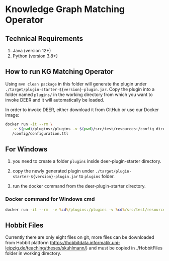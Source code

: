 # Knowledge Graph Matching Operator

## Technical Requirements
1. Java (version 12+)
2. Python (version 3.8+)

## How to run KG Matching Operator
Using `mvn clean package` in this folder will generate the plugin under
`./target/plugin-starter-${version}-plugin.jar`.
Copy the plugin into a folder named `plugins/` in the working directory from which you
want to invoke DEER and it will automatically be loaded.

In order to invoke DEER, either download it from GitHub or use our Docker image:

```bash
docker run -it --rm \
   -v $(pwd)/plugins:/plugins -v $(pwd)/src/test/resources:/config dicegroup/deer:latest \
   /config/configuration.ttl
```

## For Windows

1. you need to create a folder `plugins` inside deer-plugin-starter directory.

2. copy the newly generated plugin under `./target/plugin-starter-${version}-plugin.jar` to `plugins` folder.

3. run the docker command from the deer-plugin-starter directory.

### Docker command for Windows cmd
```cmd
docker run -it --rm  -v %cd%/plugins:/plugins -v %cd%/src/test/resources:/config dicegroup/deer:latest /config/configuration.ttl
```

## Hobbit Files

Currently there are only eight files on git, more files can be downloaded from Hobbit platform (https://hobbitdata.informatik.uni-leipzig.de/teaching/theses/skuhlmann/) and must be copied in ./HobbitFiles folder in working directory.
